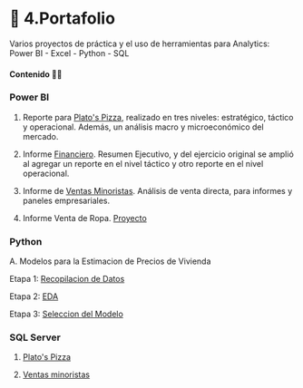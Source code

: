 # 💼 4.Portafolio   
Varios proyectos de práctica y el uso de herramientas para Analytics:  Power BI - Excel - Python - SQL

#### Contenido 👩‍💻

### Power BI

1. Reporte para [Plato's Pizza](https://github.com/EvelynOr/4.Portafolio/tree/main/Pizza%20Challenge), realizado en tres niveles: estratégico, táctico y operacional. Además, un análisis macro y microeconómico del mercado.
    
2. Informe [Financiero](https://github.com/EvelynOr/4.Portafolio/tree/main/2.Finanzas). Resumen Ejecutivo, y del ejercicio original se amplió al agregar un reporte en el nivel táctico y otro reporte en el nivel operacional.

3. Informe de [Ventas Minoristas](https://github.com/EvelynOr/4.Portafolio/tree/main/3.%20Ventas%20Minorista). Análisis de venta directa, para informes y paneles empresariales. 

4. Informe Venta de Ropa. [Proyecto](https://github.com/EvelynOr/4.Portafolio/tree/main/4.%20Informe%20Venta%20de%20Ropa)


### Python

A. Modelos para la Estimacion de Precios de Vivienda

Etapa 1: [Recopilacion de Datos](https://github.com/EvelynOr/Python/tree/main/1.%20Proyectos/1.%20House%20Price%20Prediction)

Etapa 2: [EDA](https://github.com/EvelynOr/Python/blob/main/1.%20Proyectos/1.%20House%20Price%20Prediction/Etapa%202_%20EDA_BostonHousing.ipynb)

Etapa 3: [Seleccion del Modelo](https://github.com/EvelynOr/Python/blob/main/1.%20Proyectos/1.%20House%20Price%20Prediction/Etapa%203_%20SeleccionModelo_BostonHousing%20.ipynb)



### SQL Server

1. [Plato's Pizza](https://github.com/EvelynOr/4.Portafolio/blob/main/Pizza%20Challenge/6.AnalisisDatos.sql)
   
2. [Ventas minoristas](https://github.com/EvelynOr/SQL/blob/main/2.%20Ventas%20Minorista/VentasMinoristas.sql)
